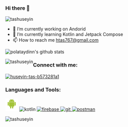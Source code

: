 ### Hi there 👋

<p align="left"> <img src="https://komarev.com/ghpvc/?username=polataydinn&label=Views&color=blue&style=plastic" alt="tashuseyin" /> </p>

- 🔭 I’m currently working on Andorid
- 🌱 I’m currently learning Kotlin and Jetpack Compose
- 📫 How to reach me htas767@gmail.com

![polataydinn's github stats](https://github-readme-stats.vercel.app/api?username=polataydinn&show_icons=true&line_height=25)
<p><img align="left" src="https://github-readme-stats.vercel.app/api/top-langs/?username=tashuseyin&layout=compact&hide=html" alt="tashuseyin" /></p>  

<h3 align="left">Connect with me:</h3>
<p align="left">
 <a href="https://www.linkedin.com/in/huseyintas63/" target="blank"><img align="center" src="https://cdn.jsdelivr.net/npm/simple-icons@3.0.1/icons/linkedin.svg" alt="huseyin-tas-b573281a1" height="30" width="40" /></a>
</p>


<h3 align="left">Languages and Tools:</h3>
<p align="left">
<img src="https://raw.githubusercontent.com/devicons/devicon/master/icons/android/android-original-wordmark.svg" alt="android" width="40" height="40"/> </a> 
 <img src="https://www.vectorlogo.zone/logos/kotlinlang/kotlinlang-icon.svg" alt="kotlin" width="40" height="40"/>
<a href="https://firebase.google.com/" target="_blank"> <img src="https://www.vectorlogo.zone/logos/firebase/firebase-icon.svg" alt="firebase" width="40" height="40"/> </a> <a href="https://git-scm.com/" target="_blank"> <img src="https://www.vectorlogo.zone/logos/git-scm/git-scm-icon.svg" alt="git" width="40" height="40"/> </a> </a> <a href="https://postman.com" target="_blank"> <img src="https://www.vectorlogo.zone/logos/getpostman/getpostman-icon.svg" alt="postman" width="40" height="40"/> </a> </p>

<p><img align="left" src="https://github-readme-streak-stats.herokuapp.com/?user=tashuseyin&" alt="tashuseyin" /></p>
